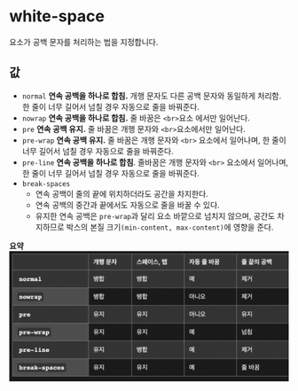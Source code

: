# white-space

요소가 공백 문자를 처리하는 법을 지정합니다.

## 값

- `normal`
  **연속 공백을 하나로 합침.** 개행 문자도 다른 공백 문자와 동일하게 처리함. 한 줄이 너무 길어서 넘칠 경우 자동으로 줄을 바꿔준다.
- `nowrap`
  **연속 공백을 하나로 합침.** 줄 바꿈은 `<br>`요소 에서만 일어난다.
- `pre`
  **연속 공백 유지.** 줄 바꿈은 개행 문자와 `<br>`요소에서만 일어난다.
- `pre-wrap`
  **연속 공백 유지.** 줄 바꿈은 개행 문자와 `<br>` 요소에서 일어나며, 한 줄이 너무 길어서 넘칠 경우 자동으로 줄을 바꿔준다.
- `pre-line`
  **연속 공백을 하나로 합침**. 줄바꿈은 개행 문자와 `<br>` 요소에서 일어나며, 한 줄이 너무 길어서 넘칠 경우 자동으로 줄을 바꿔준다.
- `break-spaces`
  - 연속 공백이 줄의 끝에 위치하더라도 공간을 차지한다.
  - 연속 공백의 중간과 끝에서도 자동으로 줄을 바꿀 수 있다.
  - 유지한 연속 공백은 `pre-wrap`과 달리 요소 바깥으로 넘치지 않으며, 공간도 차지하므로 박스의 본질 크기`(min-content, max-content)`에 영향을 준다.

**요약**
![요약](../../Image/white-space.png)
